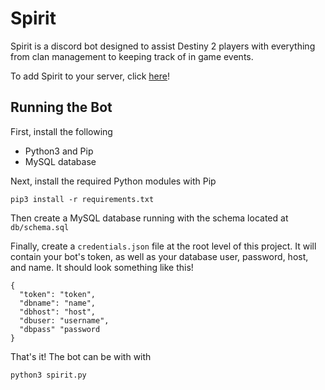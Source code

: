 # Spirit

Spirit is a discord bot designed to assist Destiny 2 players with everything from clan management to keeping track of in game events.

To add Spirit to your server, click [here](https://discordapp.com/oauth2/authorize?client_id=335084645743984641&scope=bot&permissions=523344)!

## Running the Bot

First, install the following
- Python3 and Pip
- MySQL database

Next, install the required Python modules with Pip
```
pip3 install -r requirements.txt
```
Then create a MySQL database running with the schema located at `db/schema.sql`

Finally, create a `credentials.json` file at the root level of this project.
It will contain your bot's token, as well as your database user, password, host, and name.
It should look something like this!
```
{
  "token": "token",
  "dbname": "name",
  "dbhost": "host",
  "dbuser: "username",
  "dbpass" "password
}

```
That's it! The bot can be with with
```
python3 spirit.py
```
